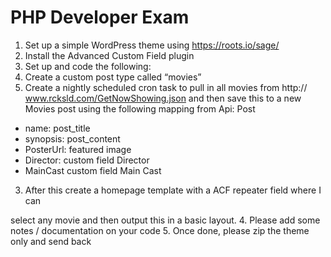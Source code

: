# PHP Developer Exam
1. Set up a simple WordPress theme using https://roots.io/sage/
2. Install the Advanced Custom Field plugin
3. Set up and code the following:
1. Create a custom post type called “movies”
2. Create a nightly scheduled cron task to pull in all movies from http://
www.rcksld.com/GetNowShowing.json and then save this to a new Movies
post using the following mapping from Api: Post
- name: post_title
- synopsis: post_content
- PosterUrl: featured image
- Director: custom field Director
- MainCast custom field Main Cast

3. After this create a homepage template with a ACF repeater field where I can

select any movie and then output this in a basic layout.
4. Please add some notes / documentation on your code
5. Once done, please zip the theme only and send back